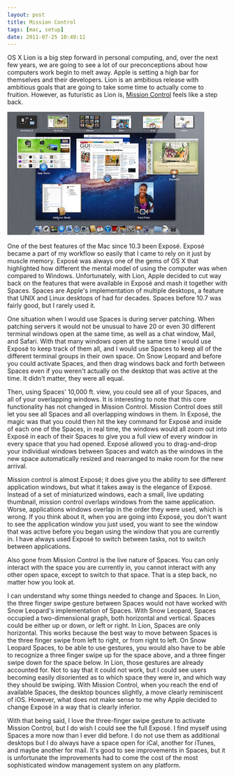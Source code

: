 ```yaml
---
layout: post
title: Mission Control
tags: [mac, setup]
date: 2011-07-25 10:49:11
---
```



OS X Lion is a big step forward in personal computing, and, over the next few years, we are going to see a lot of our preconceptions about how computers work begin to melt away. Apple is setting a high bar for themselves and their developers. Lion is an ambitious release with ambitious goals that are going to take some time to actually come to fruition. However, as futuristic as Lion is, [Mission Control][1] feels like a step back.

<a href="/media/mission_control.jpg"><img class="center" src="/media/mission_control_thumb.jpg" /></a>

One of the best features of the Mac since 10.3 been Exposé. Exposé became a part of my workflow so easily that I came to rely on it just by muscle memory. Exposé was always one of the gems of OS X that highlighted how different the mental model of using the computer was when compared to Windows. Unfortunately, with Lion, Apple decided to cut way back on the features that were available in Exposé and mash it together with Spaces. Spaces are Apple's implementation of multiple desktops, a feature that UNIX and Linux desktops of had for decades. Spaces before 10.7 was fairly good, but I rarely used it. 

One situation when I would use Spaces is during server patching. When patching servers it would not be unusual to have 20 or even 30 different terminal windows open at the same time, as well as a chat window, Mail, and Safari. With that many windows open at the same time I would use Exposé to keep track of them all, and I would use Spaces to keep all of the different terminal groups in their own space. On Snow Leopard and before you could activate Spaces, and then drag windows back and forth between Spaces even if you weren't actually on the desktop that was active at the time. It didn't matter, they were all equal. 

Then, using Spaces' 10,000 ft. view, you could see all of your Spaces, and all of your overlapping windows. It is interesting to note that this core functionality has not changed in Mission Control. Mission Control does still let you see all Spaces and all overlapping windows in them. In Exposé, the magic was that you could then hit the key command for Exposé and inside of each one of the Spaces, in real time, the windows would all zoom out into Exposé in each of their Spaces to give you a full view of every window in every space that you had opened. Exposé allowed you to drag-and-drop your individual windows between Spaces and watch as the windows in the new space automatically resized and rearranged to make room for the new arrival.

Mission control is almost Exposé; it does give you the ability to see different application windows, but what it takes away is the elegance of Exposé. Instead of a set of miniaturized windows, each a small, live updating thumbnail, mission control overlaps windows from the same application. Worse, applications windows overlap in the order they were used, which is wrong. If you think about it, when you are going into Exposé, you don't want to see the application window you just used, you want to see the window that was active before you began using the window that you are currently in. I have always used Exposé to switch between tasks, not to switch between applications.

Also gone from Mission Control is the live nature of Spaces. You can only interact with the space you are currently in, you cannot interact with any other open space, except to switch to that space. That is a step back, no matter how you look at.

I can understand why some things needed to change and Spaces. In Lion, the three finger swipe gesture between Spaces would not have worked with Snow Leopard's implementation of Spaces. With Snow Leopard, Spaces occupied a two-dimensional graph, both horizontal and vertical. Spaces could be either up or down, or left or right. In Lion, Spaces are only horizontal. This works because the best way to move between Spaces is the three finger swipe from left to right, or from right to left. On Snow Leopard Spaces, to be able to use gestures, you would also have to be able to recognize a three finger swipe up for the space above, and a three finger swipe down for the space below. In Lion, those gestures are already accounted for. Not to say that it could not work, but I could see users becoming easily disoriented as to which space they were in, and which way they should be swiping. With Mission Control, when you reach the end of available Spaces, the desktop bounces slightly, a move clearly reminiscent of iOS. However, what does not make sense to me why Apple decided to change Exposé in a way that is clearly inferior. 

With that being said, I love the three-finger swipe gesture to activate Mission Control, but I do wish I could see the full Exposé. I find myself using Spaces a more now than I ever did before. I do not use them as additional desktops but I do always have a space open for iCal, another for iTunes, and maybe another for mail. It's good to see improvements in Spaces, but it is unfortunate the improvements had to come the cost of the most sophisticated window management system on any platform.


[1]: http://www.apple.com/macosx/whats-new/mission-control.html
